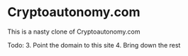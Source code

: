 # Cryptoautonomy.com

This is a nasty clone of Cryptoautonomy.com

Todo:
3. Point the domain to this site
4. Bring down the rest